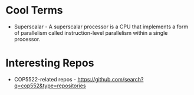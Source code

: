 # Cool Terms

* Superscalar - A superscalar processor is a CPU that implements a form of parallelism called instruction-level parallelism within a single processor.

# Interesting Repos

* COP5522-related repos - https://github.com/search?q=cop552&type=repositories